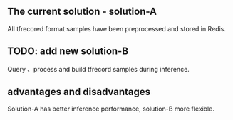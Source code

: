 ## The current solution - solution-A 
All tfrecored format samples have been preprocessed and stored in Redis.  

## TODO: add new solution-B
Query 、process and build tfrecord samples during inference.  

## advantages and disadvantages
Solution-A has better inference performance, solution-B  more flexible.  